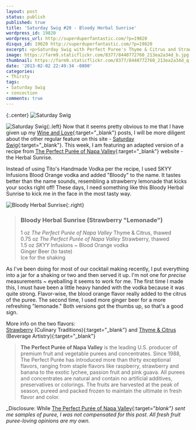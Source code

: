 ```yaml
---
layout: post
status: publish
published: true
title: 'Saturday Swig #20 - Bloody Herbal Sunrise'
wordpress_id: 19820
wordpress_url: http://superduperfantastic.com/?p=19820
disqus_id: 19820 http://superduperfantastic.com/?p=19820
excerpt: <p>Saturday Swig with Perfect Puree's Thyme & Citrus and Strawberry and Skyy Blood Orange vodka ~ Bloody Herbal Sunrise aka an alcoholic strawberry lemonade.</p>
image: https://farm9.staticflickr.com/8377/8440772760_213ea2a34d_b.jpg
thumbnail: https://farm9.staticflickr.com/8377/8440772760_213ea2a34d_q.jpg
date: '2013-02-02 22:49:34 -0800'
categories:
- Thirsty
tags:
- Saturday Swig
- concoction
comments: true
---
```

{:.center}
![Saturday Swig](https://farm9.staticflickr.com/8377/8440772760_213ea2a34d_b.jpg)

![Saturday Swig](https://farm8.staticflickr.com/7240/7322171030_0166725d1c_o.png){:.left} Now that it seems pretty obvious to me that I have given up my [Wine and Love](http://superduperfantastic.com/tag/wine-and-love-2/ "Wine and Love"){:target="_blank"} posts, I will be more diligent about the other regular feature on this site - [Saturday Swig](http://superduperfantastic.com/tag/saturday-swig/ "Saturday Swig"){:target="_blank"}. This week, I am featuring an adapted version of a recipe from [The Perfect Purée of Napa Valley](http://www.perfectpuree.com/index.php/Products/thyme-a-citrus.html?recipeId=4666 "Perfect Puree"){:target="_blank"} website - the Herbal Sunrise.

Instead of using Tito's Handmade Vodka per the recipe, I used SKYY Infusions Blood Orange vodka and added "Bloody" to the name. It tastes better than the name sounds, resembling a strawberry lemonade that kicks your socks right off! These days, I need something like this Bloody Herbal Sunrise to kick me in the face in the most tasty way.

![Bloody Herbal Sunrise](https://farm9.staticflickr.com/8324/8440772970_00e6e2f40a_n.jpg){:.right} 

><h3>Bloody Herbal Sunrise (Strawberry "Lemonade")</h3>
>
>1 oz _The Perfect Purée of Napa Valley_ Thyme & Citrus, thawed  
>0.75 oz _The Perfect Purée of Napa Valley_ Strawberry, thawed  
>1.5 oz _SKYY_ Infusions ~ Blood Orange vodka  
>Ginger Beer (to taste)  
>Ice for the shaking

As I've been doing for most of our cocktail making recently, I put everything into a jar for a shaking or two and then served it up. I'm not one for _precise_ measurements ~ eyeballing it seems to work for me. The first time I made this, I must have been a little heavy handed with the vodka because it was quite strong. Flavor-wise, the blood orange flavor really added to the citrus of the puree. The second time, I used more ginger beer for a more refreshing "lemonade." Both versions got the thumbs up, so that's a good sign.

More info on the two flavors:  
[Strawberry](http://www.perfectpuree.com/index.php/Products/strawberry.html) (Culinary Traditions){:target="_blank"} and [Thyme & Citrus](http://www.perfectpuree.com/index.php/Products/thyme-a-citrus.html) (Beverage Artistry){:target="_blank"}

> **The Perfect Purée of Napa Valley** is the leading U.S. producer of premium fruit and vegetable purees and concentrates. Since 1988, The Perfect Purée has introduced more than thirty exceptional flavors, ranging from staple flavors like raspberry, strawberry and banana to the exotic lychee, passion fruit and pink guava. All purees and concentrates are natural and contain no artificial additives, preservatives or colorings. The fruits are harvested at the peak of season, pureed and packed frozen to maintain the ultimate in fresh flavor and color.

_Disclosure: While [The Perfect Purée of Napa Valley](http://perfectpuree.com/ "Perfect Puree"){:target="_blank"} sent me samples of puree, I was not compensated for this post. All fresh fruit puree-loving opinions are my own._